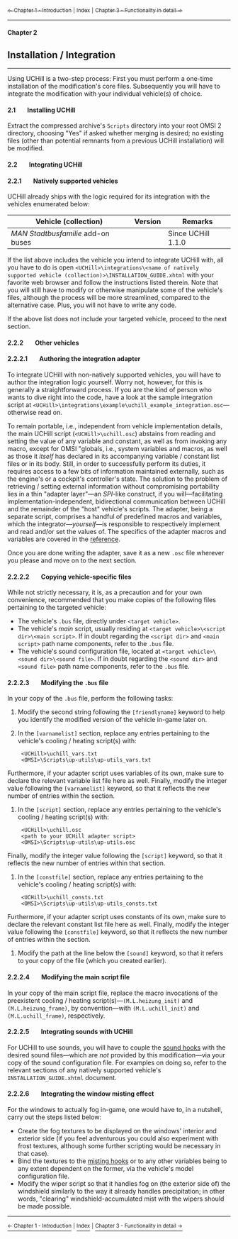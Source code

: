 [<sub>&#8592; Chapter 1 - Introduction</sub>](./1_introduction.md) <sub>|</sub> [<sub>Index</sub>](./0_index.md) <sub>|</sub> [<sub>Chapter 3 - Functionality in detail &#8594;</sub>](./3_functionality_details.md)
***
#### Chapter 2
## Installation / Integration
***
Using UCHill is a two-step process: First you must perform a one-time installation of the modification's core files. Subsequently you will have to integrate the modification with your individual vehicle(s) of choice.

#### 2.1&#160;&#160;&#160;&#160;&#160;&#160;&#160;&#160;Installing UCHill

Extract the compressed archive's `Scripts` directory into your root OMSI 2 directory, choosing "Yes" if asked whether merging is desired; no existing files (other than potential remnants from a previous UCHill installation) will be modified.

#### 2.2&#160;&#160;&#160;&#160;&#160;&#160;&#160;&#160;Integrating UCHill

#### 2.2.1&#160;&#160;&#160;&#160;&#160;&#160;&#160;&#160;Natively supported vehicles

UCHill already ships with the logic required for its integration with the vehicles enumerated below:

Vehicle (collection) | Version | Remarks
---------------------|---------|--------
*MAN Stadtbusfamilie* add-on buses | | Since UCHill 1.1.0 

If the list above includes the vehicle you intend to integrate UCHill with, all you have to do is open `<UCHill>\integrations\<name of natively supported vehicle (collection)>\INSTALLATION_GUIDE.xhtml` with your favorite web browser and follow the instructions listed therein. Note that you will still have to modify or otherwise manipulate some of the vehicle's files, although the process will be more streamlined, compared to the alternative case. Plus, you will not have to write any code.

If the above list does not include your targeted vehicle, proceed to the next section.

#### 2.2.2&#160;&#160;&#160;&#160;&#160;&#160;&#160;&#160;Other vehicles

#### 2.2.2.1&#160;&#160;&#160;&#160;&#160;&#160;&#160;&#160;Authoring the integration adapter

To integrate UCHill with non-natively supported vehicles, you will have to author the integration logic yourself. Worry not, however, for this is generally a straightforward process. If you are the kind of person who wants to dive right into the code, have a look at the sample integration script at `<UCHill>\integrations\example\uchill_example_integration.osc`—otherwise read on.

To remain portable, i.e., independent from vehicle implementation details, the main UCHill script (`<UCHill>\uchill.osc`) abstains from reading and setting the value of any variable and constant, as well as from invoking any macro, except for OMSI "globals, i.e., system variables and macros, as well as those it *itself* has declared in its accompanying variable / constant list files or in its body. Still, in order to successfully perform its duties, it requires access to a few bits of information maintained externally, such as the engine's or a cockpit's controller's state. The solution to the problem of retrieving / setting external information without compromising portability lies in a thin "adapter layer"—an *SPI*-like construct, if you will—facilitating implementation-independent, bidirectional communication between UCHill and the remainder of the "host" vehicle's scripts. The adapter, being a separate script, comprises a handful of predefined macros and variables, which the integrator—*yourself*—is responsible to respectively implement and read and/or set the values of. The specifics of the adapter macros and variables are covered in the [reference](./5_technical_reference.md#52integration-adapter).

Once you are done writing the adapter, save it as a new `.osc` file wherever you please and move on to the next section.

#### 2.2.2.2&#160;&#160;&#160;&#160;&#160;&#160;&#160;&#160;Copying vehicle-specific files

While not strictly necessary, it is, as a precaution and for your own convenience, recommended that you make copies of the following files pertaining to the targeted vehicle:
* The vehicle's `.bus` file, directly under `<target vehicle>`.
* The vehicle's *main* script, usually residing at `<target vehicle>\<script dir>\<main script>`. If in doubt regarding the `<script dir>` and `<main script>` path name components, refer to the `.bus` file.
* The vehicle's sound configuration file, located at `<target vehicle>\<sound dir>\<sound file>`. If in doubt regarding the `<sound dir>` and `<sound file>` path name components, refer to the `.bus` file.

#### 2.2.2.3&#160;&#160;&#160;&#160;&#160;&#160;&#160;&#160;Modifying the `.bus` file

In your copy of the `.bus` file, perform the following tasks:

1. Modify the second string following the `[friendlyname]` keyword to help you identify the modified version of the vehicle in-game later on.
1. In the `[varnamelist]` section, replace any entries pertaining to the vehicle's cooling / heating script(s) with:

        <UCHill>\uchill_vars.txt
        <OMSI>\Scripts\up-utils\up-utils_vars.txt
Furthermore, if your adapter script uses variables of its own, make sure to declare the relevant variable list file here as well. Finally, modify the integer value following the `[varnamelist]` keyword, so that it reflects the new number of entries within the section.
1. In the `[script]` section, replace any entries pertaining to the vehicle's cooling / heating script(s) with:

        <UCHill>\uchill.osc
        <path to your UCHill adapter script>
        <OMSI>\Scripts\up-utils\up-utils.osc
Finally, modify the integer value following the `[script]` keyword, so that it reflects the new number of entries within that section.
1. In the `[constfile]` section, replace any entries pertaining to the vehicle's cooling / heating script(s) with:

        <UCHill>\uchill_consts.txt
        <OMSI>\Scripts\up-utils\up-utils_consts.txt
Furthermore, if your adapter script uses constants of its own, make sure to declare the relevant constant list file here as well. Finally, modify the integer value following the `[constfile]` keyword, so that it reflects the new number of entries within the section.
1. Modify the path at the line below the `[sound]` keyword, so that it refers to your copy of the file (which you created earlier).

#### 2.2.2.4&#160;&#160;&#160;&#160;&#160;&#160;&#160;&#160;Modifying the main script file

In your copy of the main script file, replace the macro invocations of the preexistent cooling / heating script(s)—`(M.L.heizung_init)` and `(M.L.heizung_frame)`, by convention—with `(M.L.uchill_init)` and `(M.L.uchill_frame)`, respectively.

#### 2.2.2.5&#160;&#160;&#160;&#160;&#160;&#160;&#160;&#160;Integrating sounds with UCHill

For UCHill to use sounds, you will have to couple the [sound hooks](./5_technical_reference.md#53175hooks) with the desired sound files—which are *not* provided by this modification—via your copy of the sound configuration file. For examples on doing so, refer to the relevant sections of any natively supported vehicle's `INSTALLATION_GUIDE.xhtml` document.

#### 2.2.2.6&#160;&#160;&#160;&#160;&#160;&#160;&#160;&#160;Integrating the window misting effect

For the windows to actually fog in-game, one would have to, in a nutshell, carry out the steps listed below:
* Create the fog textures to be displayed on the windows' interior and exterior side (if you feel adventurous you could also experiment with frost textures, although some further scripting would be necessary in that case).
* Bind the textures to the [misting hooks](./5_technical_reference.md#53175hooks) or to any other variables being to any extent dependent on the former, via the vehicle's model configuration file.
* Modify the wiper script so that it handles fog on (the exterior side of) the windshield similarly to the way it already handles precipitation; in other words, "clearing" windshield-accumulated mist with the wipers should be made possible.

***
[<sup>&#8592; Chapter 1 - Introduction</sup>](./1_introduction.md) <sup>|</sup> [<sup>Index</sup>](./0_index.md) <sup>|</sup> [<sup>Chapter 3 - Functionality in detail &#8594;</sup>](./3_functionality_details.md)
